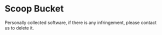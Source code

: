# Scoop Bucket

Personally collected software, if there is any infringement, please contact us to delete it.
